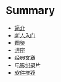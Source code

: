 # Summary

* [简介](README.md)
* [新人入门](xin-ren-ru-men.md)
* [图鉴](tu-jian.md)
* [讲座](jiang-zuo.md)
* 经典文章
* 电影纪录片
* [软件推荐](ruan-jian-tui-jian.md)

